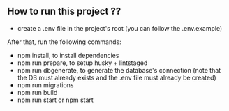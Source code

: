 ## How to run this project ??

-   create a .env file in the project's root (you can follow the .env.example)

After that, run the following commands:

-   npm install, to install dependencies
-   npm run prepare, to setup husky + lintstaged
-   npm run dbgenerate, to generate the database's connection (note that the DB must already exists and the .env file must already be created)
-   npm run migrations
-   npm run build
-   npm run start or npm start
